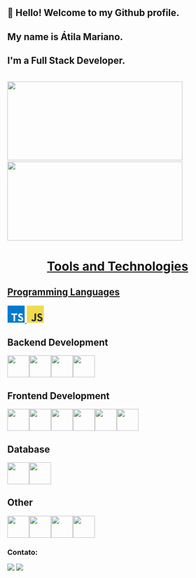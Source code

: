 ## 👋 Hello! Welcome to my Github profile.
## My name is Átila Mariano.

## I'm a Full Stack Developer.
          
<div><br>
     <a href="https://github.com/atilamariano">
     <img height="180em" width="400em" src="https://github-readme-stats.vercel.app/api?username=atilamariano&show_icons=true&theme=dracula&include_all_commits=true&count_private=true"/>
     <img height="180em" width="400em" src="https://github-readme-stats.vercel.app/api/top-langs/?username=atilamariano&layout=compact&langs_count=7&theme=dracula"/>
</div>           
          
## <h1 text align="center">Tools and Technologies</h1>

## Programming Languages
<p>
<a href="https://www.typescriptlang.org/" target="_blank" rel="noreferrer"> <img src="https://raw.githubusercontent.com/devicons/devicon/master/icons/typescript/typescript-original.svg" alt="typescript" width="40" height="40"/> </a><a href="https://developer.mozilla.org/en-US/docs/Web/JavaScript" target="_blank" rel="noreferrer"> <img src="https://raw.githubusercontent.com/devicons/devicon/master/icons/javascript/javascript-original.svg" alt="javascript" width="40" height="40"/> </a>
</p>


## Backend Development
<img align="center" src="https://cdn.jsdelivr.net/gh/devicons/devicon/icons/nestjs/nestjs-plain-wordmark.svg" width="50" height="50"/><img align="center" src="https://cdn.jsdelivr.net/gh/devicons/devicon/icons/nodejs/nodejs-plain.svg" width="50" height="50"/><img align="center" src="https://cdn.jsdelivr.net/gh/devicons/devicon/icons/adonisjs/adonisjs-original.svg" width="50" height="50"/><img align="center" src="https://restfulapi.net/wp-content/uploads/rest.png" width="50" height="50"/>



## Frontend Development
<img align="center" src="https://cdn.jsdelivr.net/gh/devicons/devicon/icons/html5/html5-original.svg" width="50" height="50"/><img align="center" src="https://cdn.jsdelivr.net/gh/devicons/devicon/icons/css3/css3-original.svg" width="50" height="50"/><img align="center" src="https://cdn.jsdelivr.net/gh/devicons/devicon/icons/react/react-original.svg" width="50" height="50"/><img align="center" src="https://cdn.jsdelivr.net/gh/devicons/devicon/icons/bootstrap/bootstrap-original.svg" width="50" height="50"/><img align="center" src="https://cdn.jsdelivr.net/gh/devicons/devicon/icons/angularjs/angularjs-original.svg"  width="50" height="50"/><img align="center" src="https://cdn.jsdelivr.net/gh/devicons/devicon/icons/sass/sass-original.svg" width="50" height="50"/>

## Database
<img align="center" src="https://cdn.jsdelivr.net/gh/devicons/devicon/icons/postgresql/postgresql-plain-wordmark.svg" width="50" height="50"/><img align="center" src="https://cdn.jsdelivr.net/gh/devicons/devicon/icons/mongodb/mongodb-original-wordmark.svg" width="50" height="50"/>

<!--## Testing
<p>
<a href="https://mochajs.org" target="_blank" rel="noreferrer"> <img src="https://www.vectorlogo.zone/logos/mochajs/mochajs-icon.svg" alt="mocha" width="40" height="40"/> </a> <a href="https://jestjs.io" target="_blank" rel="noreferrer"> <img src="https://www.vectorlogo.zone/logos/jestjsio/jestjsio-icon.svg" alt="jest" width="40" height="40"/> </a> 
</p>-->

## Other
<img img align="center" src="https://cdn.jsdelivr.net/gh/devicons/devicon/icons/docker/docker-plain-wordmark.svg" width="50" height="50"/><img align="center" src="https://cdn.jsdelivr.net/gh/devicons/devicon/icons/git/git-original.svg" width="50" height="50"/><img align="center" src="https://cdn.jsdelivr.net/gh/devicons/devicon/icons/vscode/vscode-original-wordmark.svg" width="50" height="50"/><img align="center" src="https://cdn.jsdelivr.net/gh/devicons/devicon/icons/heroku/heroku-plain-wordmark.svg" width="50" height="50"/>

### Contato:

<div>
      <a href="mailto:atilamariano27@gmail.com" target="_blank"><img src="https://img.shields.io/badge/Gmail-D14836?style=for-the-badge&logo=gmail&logoColor=white" target="_blank"></a>
      <a href="https://www.linkedin.com/in/atilamariano" target="_blank"><img src="https://img.shields.io/badge/-LinkedIn-%230077B5?style=for-the-badge&logo=linkedin&logoColor=white" target="_blank"></a>   
</div>
